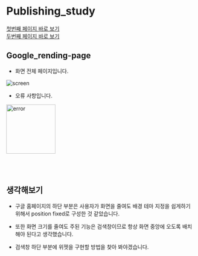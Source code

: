 # Publishing_study

[첫번째 페이지 바로 보기](https://sangdon1029.github.io/Publishing_study/%EC%B2%AB%EB%B2%88%EC%A7%B8%20%EA%B3%BC%EC%A0%9C/Google_Randing-change_detail/google.html)
<br>
[두번째 페이지 바로 보기](https://sangdon1029.github.io/Publishing_study/%EC%B2%AB%EB%B2%88%EC%A7%B8%20%EA%B3%BC%EC%A0%9C/Google_Randing/index.html)
## Google_rending-page

- 화면 전체 페이지입니다.


![screen](https://user-images.githubusercontent.com/93380732/147726999-ef2b46b9-0a00-432d-af22-4189d050254b.jpg)



- 오류 사항입니다.
<img width="130" alt="error" src="https://user-images.githubusercontent.com/93380732/147726909-9584c334-df28-4927-9447-2a56ada7dfd7.png">


<br>
<br>
<br>
<br>


## 생각해보기

- 구글 홈페이지의 하단 부분은 사용자가 화면을 줄여도 배경 테마 지정을 쉽게하기 위해서 position fixed로 구성한 것 같았습니다.

- 또한 화면 크기를 줄여도 주된 기능은 검색창이므로 항상 화면 중앙에 오도록 배치해야 된다고 생각했습니다.

- 검색창 하단 부분에 위젯을 구현할 방법을 찾아 봐야겠습니다.



